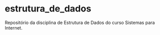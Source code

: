 # estrutura_de_dados
Repositório da disciplina de Estrutura de Dados do curso Sistemas para Internet.
